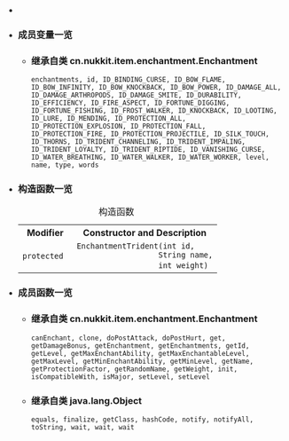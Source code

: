 <div class="summary">
<ul class="blockList">
<li class="blockList">  
<li class="blockList"><a name="field.summary">
<!--   -->
</a>
<h3>成员变量一览</h3>
<ul class="blockList">
<li class="blockList"><a name="fields.inherited.from.class.cn.nukkit.item.enchantment.Enchantment">
<!--   -->
</a>
<h3>继承自类 cn.nukkit.item.enchantment.<a  title="class in cn.nukkit.item.enchantment">Enchantment</a></h3>
<code><a >enchantments</a>, <a >id</a>, <a >ID_BINDING_CURSE</a>, <a >ID_BOW_FLAME</a>, <a >ID_BOW_INFINITY</a>, <a >ID_BOW_KNOCKBACK</a>, <a >ID_BOW_POWER</a>, <a >ID_DAMAGE_ALL</a>, <a >ID_DAMAGE_ARTHROPODS</a>, <a >ID_DAMAGE_SMITE</a>, <a >ID_DURABILITY</a>, <a >ID_EFFICIENCY</a>, <a >ID_FIRE_ASPECT</a>, <a >ID_FORTUNE_DIGGING</a>, <a >ID_FORTUNE_FISHING</a>, <a >ID_FROST_WALKER</a>, <a >ID_KNOCKBACK</a>, <a >ID_LOOTING</a>, <a >ID_LURE</a>, <a >ID_MENDING</a>, <a >ID_PROTECTION_ALL</a>, <a >ID_PROTECTION_EXPLOSION</a>, <a >ID_PROTECTION_FALL</a>, <a >ID_PROTECTION_FIRE</a>, <a >ID_PROTECTION_PROJECTILE</a>, <a >ID_SILK_TOUCH</a>, <a >ID_THORNS</a>, <a >ID_TRIDENT_CHANNELING</a>, <a >ID_TRIDENT_IMPALING</a>, <a >ID_TRIDENT_LOYALTY</a>, <a >ID_TRIDENT_RIPTIDE</a>, <a >ID_VANISHING_CURSE</a>, <a >ID_WATER_BREATHING</a>, <a >ID_WATER_WALKER</a>, <a >ID_WATER_WORKER</a>, <a >level</a>, <a >name</a>, <a >type</a>, <a >words</a></code></li>
</ul>
</li>
</ul>
<!-- ======== CONSTRUCTOR SUMMARY ======== -->
<ul class="blockList">
<li class="blockList"><a name="constructor.summary">
<!--   -->
</a>
<h3>构造函数一览</h3>
<table class="memberSummary" border="0" cellpadding="3" cellspacing="0" summary="Constructor Summary table, listing constructors, and an explanation">
<caption><span>构造函数</span><span class="tabEnd"> </span></caption>
<tr>
<th class="colFirst" scope="col">Modifier</th>
<th class="colLast" scope="col">Constructor and Description</th>
</tr>
<tr class="altColor">
<td class="colFirst"><code>protected </code></td>
<td class="colLast"><code><span class="memberNameLink"><a >EnchantmentTrident</a></span>(int id,
                  <a  title="class or interface in java.lang">String</a> name,
                  int weight)</code> </td>
</tr>
</table>
</li>
</ul>
<!-- ========== METHOD SUMMARY =========== -->
<ul class="blockList">
<li class="blockList"><a name="method.summary">
<!--   -->
</a>
<h3>成员函数一览</h3>
<ul class="blockList">
<li class="blockList"><a name="methods.inherited.from.class.cn.nukkit.item.enchantment.Enchantment">
<!--   -->
</a>
<h3>继承自类 cn.nukkit.item.enchantment.<a  title="class in cn.nukkit.item.enchantment">Enchantment</a></h3>
<code><a >canEnchant</a>, <a >clone</a>, <a >doPostAttack</a>, <a >doPostHurt</a>, <a >get</a>, <a >getDamageBonus</a>, <a >getEnchantment</a>, <a >getEnchantments</a>, <a >getId</a>, <a >getLevel</a>, <a >getMaxEnchantAbility</a>, <a >getMaxEnchantableLevel</a>, <a >getMaxLevel</a>, <a >getMinEnchantAbility</a>, <a >getMinLevel</a>, <a >getName</a>, <a >getProtectionFactor</a>, <a >getRandomName</a>, <a >getWeight</a>, <a >init</a>, <a >isCompatibleWith</a>, <a >isMajor</a>, <a >setLevel</a>, <a >setLevel</a></code></li>
</ul>
<ul class="blockList">
<li class="blockList"><a name="methods.inherited.from.class.java.lang.Object">
<!--   -->
</a>
<h3>继承自类 java.lang.<a  title="class or interface in java.lang">Object</a></h3>
<code><a  title="class or interface in java.lang">equals</a>, <a  title="class or interface in java.lang">finalize</a>, <a  title="class or interface in java.lang">getClass</a>, <a  title="class or interface in java.lang">hashCode</a>, <a  title="class or interface in java.lang">notify</a>, <a  title="class or interface in java.lang">notifyAll</a>, <a  title="class or interface in java.lang">toString</a>, <a  title="class or interface in java.lang">wait</a>, <a  title="class or interface in java.lang">wait</a>, <a  title="class or interface in java.lang">wait</a></code></li>
</ul>
</li>
</ul>
</li>
</ul>
</div>
